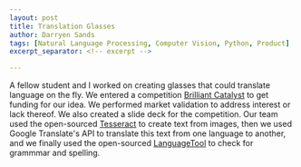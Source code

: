 ```yaml
---
layout: post
title: Translation Glasses
author: Darryen Sands
tags: [Natural Language Processing, Computer Vision, Python, Product]
excerpt_separator: <!-- excerpt -->

---
```


A fellow student and I worked on creating glasses that could translate language on the fly. We entered a competition [Brilliant Catalyst](https://www.ontariotechbrilliant.ca/) to get funding for our idea. We performed market validation to address interest or lack thereof. We also created a slide deck for the competition. Our team used the open-sourced [Tesseract](https://github.com/tesseract-ocr/tesseract) to create text from images, then we used Google Translate's API to translate this text from one language to another, and we finally used the open-sourced [LanguageTool](https://github.com/languagetool-org/languagetool) to check for grammmar and spelling.

<!-- excerpt -->
